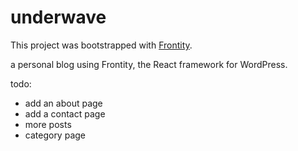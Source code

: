 # underwave

This project was bootstrapped with [Frontity](https://frontity.org/).

a personal blog using Frontity, the React framework for WordPress.

todo:
- add an about page
- add a contact page
- more posts
- category page
